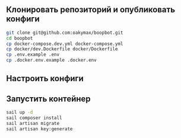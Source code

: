 
## Клонировать репозиторий и опубликовать конфиги

```bash
git clone git@github.com:oakymax/boopbot.git
cd boopbot
cp docker-compose.dev.yml docker-compose.yml
cp docker/dev.Dockerfile docker/Dockerfile
cp .env.example .env
cp .docker.env.example .docker.env  
```

## Настроить конфиги

## Запустить контейнер

```bash
sail up -d
sail composer install
sail artisan migrate
sail artisan key:generate
```

## 
